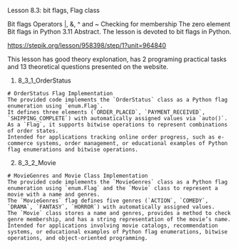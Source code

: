 Lesson 8.3: bit flags, Flag class

Bit flags
Operators |, &, ^ and ~
Checking for membership
The zero element
Bit flags in Python 3.11
Abstract. The lesson is devoted to bit flags in Python.

https://stepik.org/lesson/958398/step/1?unit=964840

This lesson has good theory explonation, has 2 programing practical tasks and 13 theoretical questions presented on the website.

1. 8_3_1_OrderStatus

```
# OrderStatus Flag Implementation
The provided code implements the `OrderStatus` class as a Python flag enumeration using `enum.Flag`.
It defines three elements (`ORDER_PLACED`, `PAYMENT_RECEIVED`, `SHIPPING_COMPLETE`) with automatically assigned values via `auto()`.
As a `Flag`, it supports bitwise operations to represent combinations of order states.
Intended for applications tracking online order progress, such as e-commerce systems, order management, or educational examples of Python flag enumerations and bitwise operations.
```

2. 8_3_2_Movie

```
# MovieGenres and Movie Class Implementation
The provided code implements the `MovieGenres` class as a Python flag enumeration using `enum.Flag` and the `Movie` class to represent a movie with a name and genres.
The `MovieGenres` flag defines five genres (`ACTION`, `COMEDY`, `DRAMA`, `FANTASY`, `HORROR`) with automatically assigned values.
The `Movie` class stores a name and genres, provides a method to check genre membership, and has a string representation of the movie’s name.
Intended for applications involving movie catalogs, recommendation systems, or educational examples of Python flag enumerations, bitwise operations, and object-oriented programming.
```
